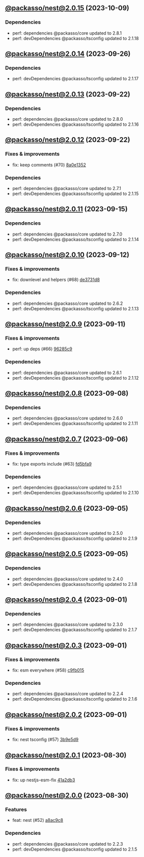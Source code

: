 ## [@packasso/nest@2.0.15](https://github.com/qiwi/packasso/compare/2023.9.26-packasso.nest.2.0.14-f0...2023.10.9-packasso.nest.2.0.15-f0) (2023-10-09)

### Dependencies
* perf: dependencies @packasso/core updated to 2.8.1
* perf: devDependencies @packasso/tsconfig updated to 2.1.18

## [@packasso/nest@2.0.14](https://github.com/qiwi/packasso/compare/2023.9.22-packasso.nest.2.0.13-f0...2023.9.26-packasso.nest.2.0.14-f0) (2023-09-26)

### Dependencies
* perf: devDependencies @packasso/tsconfig updated to 2.1.17

## [@packasso/nest@2.0.13](https://github.com/qiwi/packasso/compare/2023.9.22-packasso.nest.2.0.12-f0...2023.9.22-packasso.nest.2.0.13-f0) (2023-09-22)

### Dependencies
* perf: dependencies @packasso/core updated to 2.8.0
* perf: devDependencies @packasso/tsconfig updated to 2.1.16

## [@packasso/nest@2.0.12](https://github.com/qiwi/packasso/compare/2023.9.15-packasso.nest.2.0.11-f0...2023.9.22-packasso.nest.2.0.12-f0) (2023-09-22)

### Fixes & improvements
* fix: keep comments (#70) [8a0e1352](https://github.com/qiwi/packasso/commit/8a0e13527b55d491371939d438a628530f3a53c8)

### Dependencies
* perf: dependencies @packasso/core updated to 2.7.1
* perf: devDependencies @packasso/tsconfig updated to 2.1.15

## [@packasso/nest@2.0.11](https://github.com/qiwi/packasso/compare/2023.9.12-packasso.nest.2.0.10-f0...2023.9.15-packasso.nest.2.0.11-f0) (2023-09-15)

### Dependencies
* perf: dependencies @packasso/core updated to 2.7.0
* perf: devDependencies @packasso/tsconfig updated to 2.1.14

## [@packasso/nest@2.0.10](https://github.com/qiwi/packasso/compare/2023.9.11-packasso.nest.2.0.9-f0...2023.9.12-packasso.nest.2.0.10-f0) (2023-09-12)

### Fixes & improvements
* fix: downlevel and helpers (#68) [de3731d8](https://github.com/qiwi/packasso/commit/de3731d88f7cbf0dddda90bf12bac8a25e0c5204)

### Dependencies
* perf: dependencies @packasso/core updated to 2.6.2
* perf: devDependencies @packasso/tsconfig updated to 2.1.13

## [@packasso/nest@2.0.9](https://github.com/qiwi/packasso/compare/2023.9.8-packasso.nest.2.0.8-f0...2023.9.11-packasso.nest.2.0.9-f0) (2023-09-11)

### Fixes & improvements
* perf: up deps (#66) [96285c9](https://github.com/qiwi/packasso/commit/96285c93b0f46b7e7a32b06425d5c552d1292867)

### Dependencies
* perf: dependencies @packasso/core updated to 2.6.1
* perf: devDependencies @packasso/tsconfig updated to 2.1.12

## [@packasso/nest@2.0.8](https://github.com/qiwi/packasso/compare/2023.9.6-packasso.nest.2.0.7-f0...2023.9.8-packasso.nest.2.0.8-f0) (2023-09-08)

### Dependencies
* perf: dependencies @packasso/core updated to 2.6.0
* perf: devDependencies @packasso/tsconfig updated to 2.1.11

## [@packasso/nest@2.0.7](https://github.com/qiwi/packasso/compare/2023.9.5-packasso.nest.2.0.6-f0...2023.9.6-packasso.nest.2.0.7-f0) (2023-09-06)

### Fixes & improvements
* fix: type exports include (#63) [fd5bfa9](https://github.com/qiwi/packasso/commit/fd5bfa9cc3a1a2fb98da1f597b94ec499dfde390)

### Dependencies
* perf: dependencies @packasso/core updated to 2.5.1
* perf: devDependencies @packasso/tsconfig updated to 2.1.10

## [@packasso/nest@2.0.6](https://github.com/qiwi/packasso/compare/2023.9.5-packasso.nest.2.0.5-f0...2023.9.5-packasso.nest.2.0.6-f0) (2023-09-05)

### Dependencies
* perf: dependencies @packasso/core updated to 2.5.0
* perf: devDependencies @packasso/tsconfig updated to 2.1.9

## [@packasso/nest@2.0.5](https://github.com/qiwi/packasso/compare/2023.9.1-packasso.nest.2.0.4-f0...2023.9.5-packasso.nest.2.0.5-f0) (2023-09-05)

### Dependencies
* perf: dependencies @packasso/core updated to 2.4.0
* perf: devDependencies @packasso/tsconfig updated to 2.1.8

## [@packasso/nest@2.0.4](https://github.com/qiwi/packasso/compare/2023.9.1-packasso.nest.2.0.3-f0...2023.9.1-packasso.nest.2.0.4-f0) (2023-09-01)

### Dependencies
* perf: dependencies @packasso/core updated to 2.3.0
* perf: devDependencies @packasso/tsconfig updated to 2.1.7

## [@packasso/nest@2.0.3](https://github.com/qiwi/packasso/compare/2023.9.1-packasso.nest.2.0.2-f0...2023.9.1-packasso.nest.2.0.3-f0) (2023-09-01)

### Fixes & improvements
* fix: esm everywhere (#58) [c9fb015](https://github.com/qiwi/packasso/commit/c9fb015792587f796dc4b4ffd5a6d1428e52acc7)

### Dependencies
* perf: dependencies @packasso/core updated to 2.2.4
* perf: devDependencies @packasso/tsconfig updated to 2.1.6

## [@packasso/nest@2.0.2](https://github.com/qiwi/packasso/compare/2023.8.30-packasso.nest.2.0.1-f0...2023.9.1-packasso.nest.2.0.2-f0) (2023-09-01)

### Fixes & improvements
* fix: nest tsconfig (#57) [3b9e5d9](https://github.com/qiwi/packasso/commit/3b9e5d999a7bec39380265045f88172aac6bbb33)

## [@packasso/nest@2.0.1](https://github.com/qiwi/packasso/compare/2023.8.30-packasso.nest.2.0.0-f0...2023.8.30-packasso.nest.2.0.1-f0) (2023-08-30)

### Fixes & improvements
* fix: up nestjs-esm-fix [41a2db3](https://github.com/qiwi/packasso/commit/41a2db3084577b4a001dfff053b4b59bcc0918c0)

## [@packasso/nest@2.0.0](https://github.com/qiwi/packasso/compare/undefined...2023.8.30-packasso.nest.2.0.0-f0) (2023-08-30)

### Features
* feat: nest (#52) [a8ac9c8](https://github.com/qiwi/packasso/commit/a8ac9c8adea40651371e8eb3631fc792ba2d234d)

### Dependencies
* perf: dependencies @packasso/core updated to 2.2.3
* perf: devDependencies @packasso/tsconfig updated to 2.1.5
